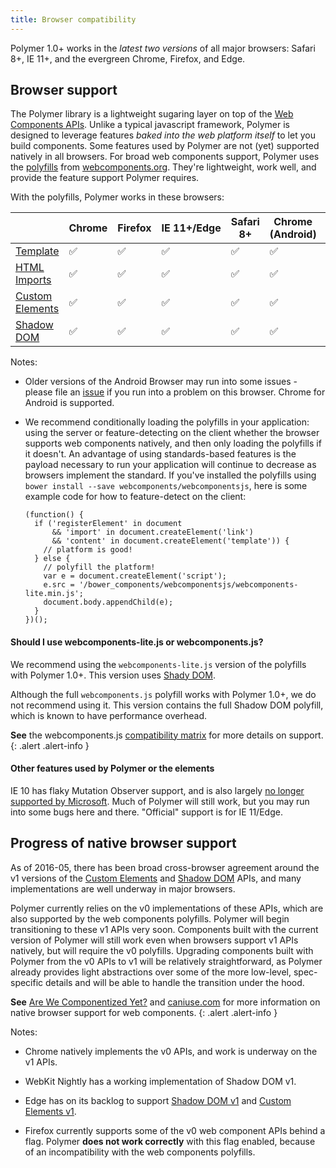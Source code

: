 ```yaml
---
title: Browser compatibility
---
```


Polymer 1.0+ works in the _latest two versions_ of all major browsers: Safari 8+, IE 11+, and the
evergreen Chrome, Firefox, and Edge.

## Browser support

The Polymer library is a lightweight sugaring layer on top of the [Web Components
APIs](http://webcomponents.org/articles/why-web-components/). Unlike a typical javascript framework,
Polymer is designed to leverage features _baked into the web platform itself_ to let you build
components. Some features used by Polymer are not (yet) supported natively in all browsers. For
broad web components support, Polymer uses the [polyfills](http://webcomponents.org/polyfills/) from
[webcomponents.org](http://webcomponents.org). They're lightweight, work well, and provide the
feature support Polymer requires.

With the polyfills, Polymer works in these browsers:

<table>
<thead>
  <tr><th></th><th>Chrome</th><th>Firefox</th><th>IE&nbsp;11+/Edge</th><th>Safari 8+</th><th>Chrome
  (Android)</th><th>Safari (iOS&nbsp;8.1)</th></tr>
</thead>
<tr>
  <td class="feature-title"><a href="http://www.html5rocks.com/en/tutorials/webcomponents/template/">Template</a></td>
  <td>✅</td>
  <td>✅</td>
  <td>✅</td>
  <td>✅</td>
  <td>✅</td>
  <td>✅</td>
</tr>
<tr>
  <td class="feature-title"><a href="//www.polymer-project.org/platform/html-imports.html">HTML Imports</a></td>
  <td>✅</td>
  <td>✅</td>
  <td>✅</td>
  <td>✅</td>
  <td>✅</td>
  <td>✅</td>
</tr>
<tr>
  <td class="feature-title"><a href="//www.polymer-project.org/platform/custom-elements.html">Custom Elements</a></td>
  <td>✅</td>
  <td>✅</td>
  <td>✅</td>
  <td>✅</td>
  <td>✅</td>
  <td>✅</td>
</tr>
<tr>
  <td class="feature-title"><a href="//www.polymer-project.org/platform/shadow-dom.html">Shadow DOM</a></td>
  <td>✅</td>
  <td>✅</td>
  <td>✅</td>
  <td>✅</td>
  <td>✅</td>
  <td>✅</td>
</tr>
</table>

Notes:

-   Older versions of the Android Browser may run into some issues - please file an
    [issue](https://github.com/polymer/polymer/issues) if you run into a problem on this browser.
    Chrome for Android is supported.

-   We recommend conditionally loading the polyfills in your application: using the server or
    feature-detecting on the client whether the browser supports web components natively, and then
    only loading the polyfills if it doesn't.  An advantage of using standards-based features is the
    payload necessary to run your application will continue to decrease as browsers implement the
    standard. If you've installed the polyfills using
    `bower install --save webcomponents/webcomponentsjs`, here is some example code for how to
    feature-detect on the client:

    ```
    (function() {
      if ('registerElement' in document
          && 'import' in document.createElement('link')
          && 'content' in document.createElement('template')) {
        // platform is good!
      } else {
        // polyfill the platform!
        var e = document.createElement('script');
        e.src = '/bower_components/webcomponentsjs/webcomponents-lite.min.js';
        document.body.appendChild(e);
      }
    })();
    ```

#### Should I use webcomponents-lite.js or webcomponents.js?

We recommend using the `webcomponents-lite.js` version of the polyfills with Polymer 1.0+. This
version uses [Shady DOM](https://www.polymer-project.org/1.0/blog/shadydom.html).

Although the full `webcomponents.js` polyfill works with Polymer 1.0+, we do not recommend using it.
This version contains the full Shadow DOM polyfill, which is known to have performance overhead.

**See** the webcomponents.js [compatibility matrix](https://github.com/WebComponents/webcomponentsjs#browser-support) for more details on support.
{: .alert .alert-info }

#### Other features used by Polymer or the elements

IE 10 has flaky Mutation Observer support, and is also largely [no longer supported by
Microsoft](https://www.microsoft.com/en-us/WindowsForBusiness/End-of-IE-support). Much of Polymer
will still work, but you may run into some bugs here and there. "Official" support is for IE
11/Edge.

## Progress of native browser support

As of 2016-05, there has been broad cross-browser agreement around the v1 versions of the [Custom
Elements](https://w3c.github.io/webcomponents/spec/custom/) and [Shadow
DOM](https://w3c.github.io/webcomponents/spec/shadow/) APIs, and many implementations are well
underway in major browsers.

Polymer currently relies on the v0 implementations of these APIs, which are also supported by the
web components polyfills. Polymer will begin transitioning to these v1 APIs very soon. Components
built with the current version of Polymer will still work even when browsers support v1 APIs
natively, but will require the v0 polyfills. Upgrading components built with Polymer from the v0
APIs to v1 will be relatively straightforward, as Polymer already provides light abstractions over
some of the more low-level, spec-specific details and will be able to handle the transition under
the hood.

**See** [Are We Componentized Yet?](http://jonrimmer.github.io/are-we-componentized-yet/) and
[caniuse.com](http://caniuse.com/) for more information on native browser support for web
components.
{: .alert .alert-info }

Notes:

-   Chrome natively implements the v0 APIs, and work is underway on the v1 APIs.

-   WebKit Nightly has a working implementation of Shadow DOM v1.

-   Edge has on its backlog to support [Shadow
    DOM v1](https://wpdev.uservoice.com/forums/257854-microsoft-edge-developer/suggestions/6263785-shadow-dom-unprefixed)
    and [Custom Elements v1](https://wpdev.uservoice.com/forums/257854-microsoft-edge-developer/suggestions/6261298-custom-elements).

-   Firefox currently supports some of the v0 web component APIs behind a flag. Polymer
    **does not work correctly** with this flag enabled, because of an incompatibility with the web
    components polyfills.
